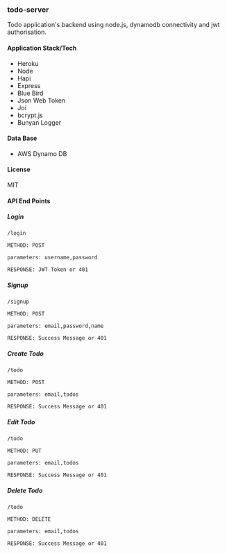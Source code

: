 ### todo-server

Todo application's backend using node.js, dynamodb connectivity and jwt authorisation.

#### Application Stack/Tech
- Heroku
- Node
- Hapi
- Express
- Blue Bird
- Json Web Token
- Joi
- bcrypt.js
- Bunyan Logger

#### Data Base
- AWS Dynamo DB

#### License
MIT

#### API End Points

##### Login
`/login`

`METHOD: POST`

`parameters: username,password`

`RESPONSE: JWT Token or 401`

##### Signup
`/signup`

`METHOD: POST`

`parameters: email,password,name`

`RESPONSE: Success Message or 401`

##### Create Todo
`/todo`

`METHOD: POST`

`parameters: email,todos`

`RESPONSE: Success Message or 401`

##### Edit Todo
`/todo`

`METHOD: PUT`

`parameters: email,todos`

`RESPONSE: Success Message or 401`

##### Delete Todo
`/todo`

`METHOD: DELETE`

`parameters: email,todos`

`RESPONSE: Success Message or 401`



